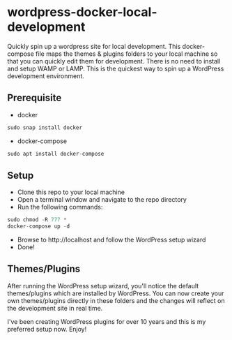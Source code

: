 # wordpress-docker-local-development
Quickly spin up a wordpress site for local development.  This docker-compose file maps the themes & plugins folders to your local machine so that you can quickly edit them for development.  There is no need to install and setup WAMP or LAMP.  This is the quickest way to spin up a WordPress development environment. 

## Prerequisite
* docker
```javascript
sudo snap install docker
```
* docker-compose
```javascript
sudo apt install docker-compose
```

## Setup
* Clone this repo to your local machine
* Open a terminal window and navigate to the repo directory
* Run the following commands:
```javascript
sudo chmod -R 777 *
docker-compose up -d
```
* Browse to http://localhost and follow the WordPress setup wizard
* Done!

## Themes/Plugins
After running the WordPress setup wizard, you'll notice the default themes/plugins which are installed by WordPress.  You can now create your own themes/plugins directly in these folders and the changes will reflect on the development site in real time.

I've been creating WordPress plugins for over 10 years and this is my preferred setup now.  Enjoy!
